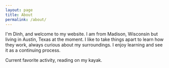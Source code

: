 ```yaml
---
layout: page
title: About
permalink: /about/
---
```


I'm Dinh, and welcome to my website. I am from Madison, Wisconsin but living in Austin, Texas at the moment. I like to take things apart to learn how they work, always curious about my surroundings. I enjoy learning and see it as a continuing process.   

Current favorite activity, reading on my kayak.  

<amp-img width="1280" height="720" layout="responsive" src="/assets/images/austin.jpg"></amp-img>
